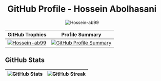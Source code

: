 

<h1 align="center">GitHub Profile - Hossein Abolhasani</h1>
<p align="center">
  <img src="https://komarev.com/ghpvc/?username=Hossein-ab99&label=Profile%20views&color=0e75b6&style=flat" alt="Hossein-ab99" />
</p>


| GitHub Trophies | Profile Summary |
|:---------------:|:---------------:|
| <a href="https://github.com/ryo-ma/github-profile-trophy"><img src="https://github-profile-trophy.vercel.app/?username=Hossein-ab99&column=3&theme=tokyonight&no-frame=true" alt="Hossein-ab99" /></a> | <a href="https://github.com/anuraghazra/github-profile-summary-cards"><img src="https://github-profile-summary-cards.vercel.app/api/cards/profile-details?username=Hossein-ab99&theme=radical&column=6" alt="GitHub Profile Summary"/></a> |



## GitHub Stats
| ![GitHub Stats](https://github-readme-stats.vercel.app/api?username=Hossein-ab99&show_icons=true&theme=radical) | ![GitHub Streak](https://github-readme-streak-stats.herokuapp.com/?user=Hossein-ab99) |
| --- | --- |














